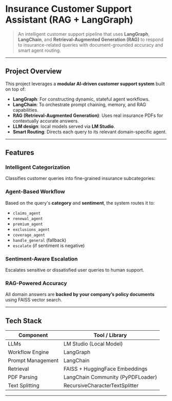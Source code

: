 # Insurance Customer Support Assistant (RAG + LangGraph)

> An intelligent customer support pipeline that uses **LangGraph**, **LangChain**, and **Retrieval-Augmented Generation (RAG)** to respond to insurance-related queries with document-grounded accuracy and smart agent routing.

---

## Project Overview

This project leverages a **modular AI-driven customer support system** built on top of:

-  **LangGraph**: For constructing dynamic, stateful agent workflows.
-  **LangChain**: To orchestrate prompt chaining, memory, and RAG capabilities.
-  **RAG (Retrieval-Augmented Generation)**: Uses real insurance PDFs for contextually accurate answers.
-  **LLM design**: local models served via **LM Studio**.
-  **Smart Routing**: Directs each query to its relevant domain-specific agent.

---

##  Features

###  Intelligent Categorization
Classifies customer queries into fine-grained insurance subcategories:


### Agent-Based Workflow
Based on the query's **category** and **sentiment**, the system routes it to:

- `claims_agent`
- `renewal_agent`
- `premium_agent`
- `exclusions_agent`
- `coverage_agent`
- `handle_general` (fallback)
- `escalate` (if sentiment is negative)

### Sentiment-Aware Escalation
Escalates sensitive or dissatisfied user queries to human support.

### RAG-Powered Accuracy
All domain answers are **backed by your company’s policy documents** using FAISS vector search.

---

## Tech Stack

| Component            | Tool / Library                            |
|---------------------|--------------------------------------------|
| LLMs                | LM Studio (Local Model)           |
| Workflow Engine     | LangGraph                                  |
| Prompt Management   | LangChain                                  |
| Retrieval           | FAISS + HuggingFace Embeddings             |
| PDF Parsing         | LangChain Community (PyPDFLoader)          |
| Text Splitting      | RecursiveCharacterTextSplitter             |

---

